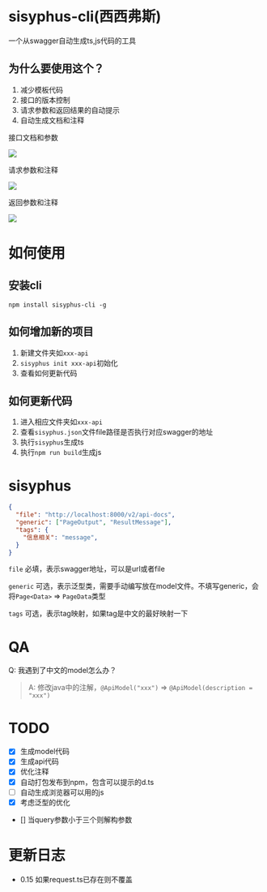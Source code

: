 # sisyphus-cli(西西弗斯)

一个从swagger自动生成ts,js代码的工具

## 为什么要使用这个？

1. 减少模板代码
2. 接口的版本控制 
3. 请求参数和返回结果的自动提示 
4. 自动生成文档和注释

接口文档和参数

![](./images/1.png)

请求参数和注释

![](./images/2.png)

返回参数和注释

![](./images/3.png)

# 如何使用

## 安装cli

`npm install sisyphus-cli -g`

## 如何增加新的项目

1. 新建文件夹如`xxx-api`
2. `sisyphus init xxx-api`初始化
3. 查看如何更新代码

## 如何更新代码

1. 进入相应文件夹如`xxx-api`
2. 查看`sisyphus.json`文件file路径是否执行对应swagger的地址
3. 执行`sisyphus`生成ts
4. 执行`npm run build`生成js

# sisyphus
```json
{
  "file": "http://localhost:8000/v2/api-docs",
  "generic": ["PageOutput", "ResultMessage"],
  "tags": {
    "信息相关": "message",
  }
}
```

`file` 必填，表示swagger地址，可以是url或者file

`generic` 可选，表示泛型类，需要手动编写放在model文件。不填写generic，会将`Page<Data>` => `PageData`类型

`tags` 可选，表示tag映射，如果tag是中文的最好映射一下

# QA

Q: 我遇到了中文的model怎么办？
> A: 修改java中的注解，`@ApiModel("xxx")` => `@ApiModel(description = "xxx")`

# TODO

* [x] 生成model代码
* [x] 生成api代码
* [x] 优化注释
* [x] 自动打包发布到npm，包含可以提示的d.ts
* [ ] 自动生成浏览器可以用的js
* [x] 考虑泛型的优化
* [] 当query参数小于三个则解构参数

# 更新日志

* 0.15 如果request.ts已存在则不覆盖